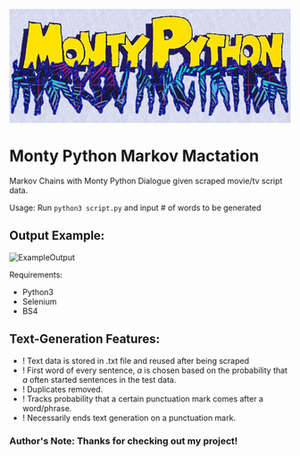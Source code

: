 ![HeaderImage](header.jpg)
# Monty Python Markov Mactation

Markov Chains with Monty Python Dialogue given scraped movie/tv script data.

Usage: Run ``` python3 script.py ``` and input # of words to be generated

## Output Example:

![ExampleOutput](outex.jpg)

Requirements:
- Python3
- Selenium
- BS4

## Text-Generation Features:
- ! Text data is stored in .txt file and reused after being scraped
- ! First word of every sentence, *a* is chosen based on the probability that *a* often started sentences in the test data.
- ! Duplicates removed.
- ! Tracks probability that a certain punctuation mark comes after a word/phrase.
- ! Necessarily ends text generation on a punctuation mark.

### Author's Note: Thanks for checking out my project! 
